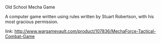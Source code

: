 Old School Mecha Game

A computer game written using rules written by Stuart Robertson, with his most gracious permission.

link:  http://www.wargamevault.com/product/107836/MechaForce-Tactical-Combat-Game